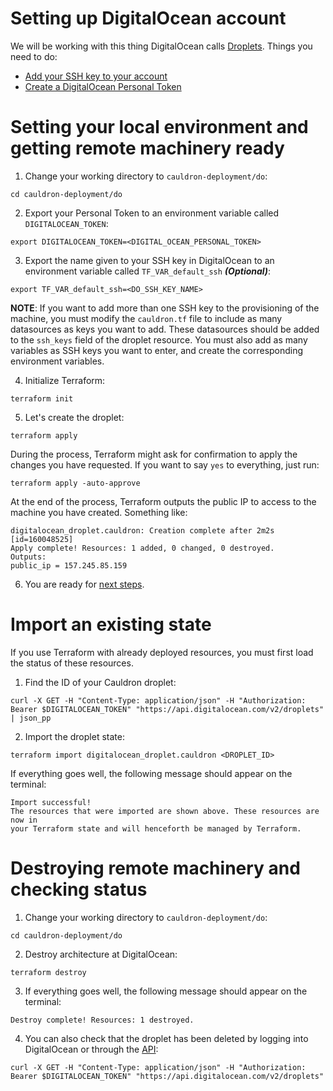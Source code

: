 # Setting up DigitalOcean account

We will be working with this thing DigitalOcean calls [Droplets](https://www.digitalocean.com/products/droplets/).
Things you need to do:
* [Add your SSH key to your account](https://www.digitalocean.com/docs/droplets/how-to/add-ssh-keys/)
* [Create a DigitalOcean Personal Token](https://www.digitalocean.com/docs/api/create-personal-access-token/)

# Setting your local environment and getting remote machinery ready

1. Change your working directory to `cauldron-deployment/do`:
```
cd cauldron-deployment/do
```

2. Export your Personal Token to an environment variable called `DIGITALOCEAN_TOKEN`:
```
export DIGITALOCEAN_TOKEN=<DIGITAL_OCEAN_PERSONAL_TOKEN>
```

3. Export the name given to your SSH key in DigitalOcean to an environment variable called `TF_VAR_default_ssh` ***(Optional)***:
```
export TF_VAR_default_ssh=<DO_SSH_KEY_NAME>
```
**NOTE**: If you want to add more than one SSH key to the provisioning of the machine, you must modify the `cauldron.tf` file to include as many datasources as keys you want to add. These datasources should be added to the `ssh_keys` field of the droplet resource. You must also add as many variables as SSH keys you want to enter, and create the corresponding environment variables.

4. Initialize Terraform:
```
terraform init
```

5. Let's create the droplet:
```
terraform apply
```
During the process, Terraform might ask for confirmation to apply the changes you
have requested. If you want to say `yes` to everything, just run:
```
terraform apply -auto-approve
```
At the end of the process, Terraform outputs the public IP to access to the machine you have created. Something like:
```
digitalocean_droplet.cauldron: Creation complete after 2m2s [id=160048525]
Apply complete! Resources: 1 added, 0 changed, 0 destroyed.
Outputs:
public_ip = 157.245.85.159
```

6. You are ready for [next steps](../README.md#clone-and-configure).

# Import an existing state

If you use Terraform with already deployed resources, you must first load the status of these resources.

1. Find the ID of your Cauldron droplet:
```
curl -X GET -H "Content-Type: application/json" -H "Authorization: Bearer $DIGITALOCEAN_TOKEN" "https://api.digitalocean.com/v2/droplets" | json_pp
```

2. Import the droplet state:
```
terraform import digitalocean_droplet.cauldron <DROPLET_ID>
```
If everything goes well, the following message should appear on the terminal:
```
Import successful!
The resources that were imported are shown above. These resources are now in
your Terraform state and will henceforth be managed by Terraform.
```

# Destroying remote machinery and checking status

1. Change your working directory to `cauldron-deployment/do`:
```
cd cauldron-deployment/do
```

2. Destroy architecture at DigitalOcean:
```
terraform destroy
```

3. If everything goes well, the following message should appear on the terminal:
```
Destroy complete! Resources: 1 destroyed.
```

4. You can also check that the droplet has been deleted by logging into DigitalOcean or through the [API](https://developers.digitalocean.com/documentation/v2/#list-all-droplets):
```
curl -X GET -H "Content-Type: application/json" -H "Authorization: Bearer $DIGITALOCEAN_TOKEN" "https://api.digitalocean.com/v2/droplets"
```
